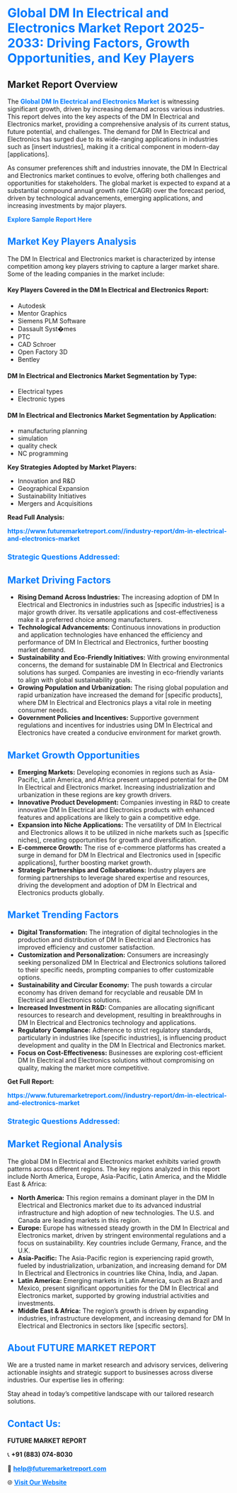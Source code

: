 <h1 style="color: #007BFF;">Global DM In Electrical and Electronics Market Report 2025-2033: Driving Factors, Growth Opportunities, and Key Players</h1>

<section id="overview">
<h2>Market Report Overview</h2>
<p>The <a href="https://www.futuremarketreport.com//industry-report/dm-in-electrical-and-electronics-market" style="color: #007BFF; text-decoration: none;"><strong>Global DM In Electrical and Electronics Market</strong></a> is witnessing significant growth, driven by increasing demand across various industries. This report delves into the key aspects of the DM In Electrical and Electronics market, providing a comprehensive analysis of its current status, future potential, and challenges. The demand for DM In Electrical and Electronics has surged due to its wide-ranging applications in industries such as [insert industries], making it a critical component in modern-day [applications].</p>
<p>As consumer preferences shift and industries innovate, the DM In Electrical and Electronics market continues to evolve, offering both challenges and opportunities for stakeholders. The global market is expected to expand at a substantial compound annual growth rate (CAGR) over the forecast period, driven by technological advancements, emerging applications, and increasing investments by major players.</p>
</section>

<section id="overview">
<p><a href="https://www.futuremarketreport.com//request-sample/reportId=56815" style="color: #007BFF; text-decoration: none;"><strong>Explore Sample Report Here</strong></a></p>
</section>

<section id="key-players">
<h2 style="color: #007BFF;">Market Key Players Analysis</h2>
<p>The DM In Electrical and Electronics market is characterized by intense competition among key players striving to capture a larger market share. Some of the leading companies in the market include:</p>
<h4>Key Players Covered in the DM In Electrical and Electronics Report:</h4>
<ul><li>Autodesk</li><li>Mentor Graphics</li><li>Siemens PLM Software</li><li>Dassault Syst�mes</li><li>PTC</li><li>CAD Schroer</li><li>Open Factory 3D</li><li>Bentley</li></ul>
<h4>DM In Electrical and Electronics Market Segmentation by Type:</h4>
<ul><li>Electrical types</li><li>Electronic types</li></ul>

<h4>DM In Electrical and Electronics Market Segmentation by Application:</h4>
<ul><li>manufacturing planning</li><li>simulation</li><li>quality check</li><li>NC programming</li></ul>
<p><strong>Key Strategies Adopted by Market Players:</strong></p>
<ul>
<li>Innovation and R&D</li>
<li>Geographical Expansion</li>
<li>Sustainability Initiatives</li>
<li>Mergers and Acquisitions</li>
</ul>
</section>

<section>
<p><strong>Read Full Analysis: </strong></p><a href="https://www.futuremarketreport.com//industry-report/dm-in-electrical-and-electronics-market" style="color: #007BFF; text-decoration: none;"><strong>https://www.futuremarketreport.com//industry-report/dm-in-electrical-and-electronics-market</strong></a>
<h3 style="color: #007BFF;">Strategic Questions Addressed:</h3>
</section>

<section id="driving-factors">
<h2 style="color: #007BFF;">Market Driving Factors</h2>
<ul>
<li><strong>Rising Demand Across Industries:</strong> The increasing adoption of DM In Electrical and Electronics in industries such as [specific industries] is a major growth driver. Its versatile applications and cost-effectiveness make it a preferred choice among manufacturers.</li>
<li><strong>Technological Advancements:</strong> Continuous innovations in production and application technologies have enhanced the efficiency and performance of DM In Electrical and Electronics, further boosting market demand.</li>
<li><strong>Sustainability and Eco-Friendly Initiatives:</strong> With growing environmental concerns, the demand for sustainable DM In Electrical and Electronics solutions has surged. Companies are investing in eco-friendly variants to align with global sustainability goals.</li>
<li><strong>Growing Population and Urbanization:</strong> The rising global population and rapid urbanization have increased the demand for [specific products], where DM In Electrical and Electronics plays a vital role in meeting consumer needs.</li>
<li><strong>Government Policies and Incentives:</strong> Supportive government regulations and incentives for industries using DM In Electrical and Electronics have created a conducive environment for market growth.</li>
</ul>
</section>

<section id="growth-opportunities">
<h2 style="color: #007BFF;">Market Growth Opportunities</h2>
<ul>
<li><strong>Emerging Markets:</strong> Developing economies in regions such as Asia-Pacific, Latin America, and Africa present untapped potential for the DM In Electrical and Electronics market. Increasing industrialization and urbanization in these regions are key growth drivers.</li>
<li><strong>Innovative Product Development:</strong> Companies investing in R&D to create innovative DM In Electrical and Electronics products with enhanced features and applications are likely to gain a competitive edge.</li>
<li><strong>Expansion into Niche Applications:</strong> The versatility of DM In Electrical and Electronics allows it to be utilized in niche markets such as [specific niches], creating opportunities for growth and diversification.</li>
<li><strong>E-commerce Growth:</strong> The rise of e-commerce platforms has created a surge in demand for DM In Electrical and Electronics used in [specific applications], further boosting market growth.</li>
<li><strong>Strategic Partnerships and Collaborations:</strong> Industry players are forming partnerships to leverage shared expertise and resources, driving the development and adoption of DM In Electrical and Electronics products globally.</li>
</ul>
</section>

<section id="trending-factors">
<h2 style="color: #007BFF;">Market Trending Factors</h2>
<ul>
<li><strong>Digital Transformation:</strong> The integration of digital technologies in the production and distribution of DM In Electrical and Electronics has improved efficiency and customer satisfaction.</li>
<li><strong>Customization and Personalization:</strong> Consumers are increasingly seeking personalized DM In Electrical and Electronics solutions tailored to their specific needs, prompting companies to offer customizable options.</li>
<li><strong>Sustainability and Circular Economy:</strong> The push towards a circular economy has driven demand for recyclable and reusable DM In Electrical and Electronics solutions.</li>
<li><strong>Increased Investment in R&D:</strong> Companies are allocating significant resources to research and development, resulting in breakthroughs in DM In Electrical and Electronics technology and applications.</li>
<li><strong>Regulatory Compliance:</strong> Adherence to strict regulatory standards, particularly in industries like [specific industries], is influencing product development and quality in the DM In Electrical and Electronics market.</li>
<li><strong>Focus on Cost-Effectiveness:</strong> Businesses are exploring cost-efficient DM In Electrical and Electronics solutions without compromising on quality, making the market more competitive.</li>
</ul>
</section>

<section>
<p><strong>Get Full Report: </strong></p><a href="https://www.futuremarketreport.com//industry-report/dm-in-electrical-and-electronics-market" style="color: #007BFF; text-decoration: none;"><strong>https://www.futuremarketreport.com//industry-report/dm-in-electrical-and-electronics-market</strong></a>
<h3 style="color: #007BFF;">Strategic Questions Addressed:</h3>
</section>


<section id="regional-analysis">
<h2 style="color: #007BFF;">Market Regional Analysis</h2>
<p>The global DM In Electrical and Electronics market exhibits varied growth patterns across different regions. The key regions analyzed in this report include North America, Europe, Asia-Pacific, Latin America, and the Middle East & Africa:</p>
<ul>
<li><strong>North America:</strong> This region remains a dominant player in the DM In Electrical and Electronics market due to its advanced industrial infrastructure and high adoption of new technologies. The U.S. and Canada are leading markets in this region.</li>
<li><strong>Europe:</strong> Europe has witnessed steady growth in the DM In Electrical and Electronics market, driven by stringent environmental regulations and a focus on sustainability. Key countries include Germany, France, and the U.K.</li>
<li><strong>Asia-Pacific:</strong> The Asia-Pacific region is experiencing rapid growth, fueled by industrialization, urbanization, and increasing demand for DM In Electrical and Electronics in countries like China, India, and Japan.</li>
<li><strong>Latin America:</strong> Emerging markets in Latin America, such as Brazil and Mexico, present significant opportunities for the DM In Electrical and Electronics market, supported by growing industrial activities and investments.</li>
<li><strong>Middle East & Africa:</strong> The region’s growth is driven by expanding industries, infrastructure development, and increasing demand for DM In Electrical and Electronics in sectors like [specific sectors].</li>
</ul>
</section>

<footer>
<h2 style="color: #007BFF;">About FUTURE MARKET REPORT</h2>
<p>We are a trusted name in market research and advisory services, delivering actionable insights and strategic support to businesses across diverse industries. Our expertise lies in offering:</p>

<p>Stay ahead in today’s competitive landscape with our tailored research solutions.</p>

<h2 style="color: #007BFF;">Contact Us:</h2>
<p><strong>FUTURE MARKET REPORT</strong></p>
<p>📞 <strong>+91 (883) 074-8030</strong></p>
<p>📧 <strong><a href="mailto:help@futuremarketreport.com" style="color: #007BFF;">help@futuremarketreport.com</a></strong></p>
<p>🌐 <strong><a href="https://www.futuremarketreport.com/" style="color: #007BFF;">Visit Our Website</a></strong></p>
</footer>